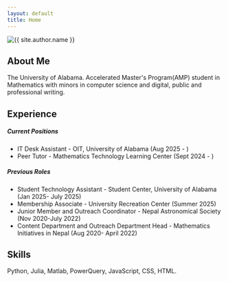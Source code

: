 ```yaml
---
layout: default
title: Home
---
```


<div class="row align-items-center py-5">
    <div class="col-md-4 text-center">
        <img src="{{ site.author.avatar }}" alt="{{ site.author.name }}" class="rounded-circle img-fluid mb-3" style="max-width: 200px;">
    </div>
    <div class="col-md-8">
    </div>
</div>

<div class="row mt-5">
    <div class="col-md-12">
        <h2>About Me</h2>
        <p>
            The University of Alabama. Accelerated Master's Program(AMP) student in Mathematics with minors in computer science and digital, public and professional writing.
        </p>
    </div>
</div>

<div class="row mt-5">
    <div class="col-md-12">
        <h2>Experience</h2>
        <div class="card mb-3">
            <div class="card-body">
                <h5>Current Positions</h5>
                <ul>
                    <li>IT Desk Assistant - OIT, University of Alabama (Aug 2025 - ) </li>  
                    <li>Peer Tutor - Mathematics Technology Learning Center (Sept 2024 - )</li>
                </ul>
            </div>
        </div>
        <div class="card">
            <div class="card-body">
                <h5>Previous Roles</h5>
                <ul>
                 <li>Student Technology Assistant - Student Center, University of Alabama (Jan 2025- July 2025)</li>
                    <li>Membership Associate - University Recreation Center (Summer 2025)</li>     
                    <li>Junior Member and Outreach Coordinator - Nepal Astronomical Society (Nov 2020-July 2022) </li>
                    <li>Content Department and Outreach Department Head - Mathematics Initiatives in Nepal (Aug 2020- April 2022)</li>
                </ul>
            </div>
        </div>
    </div>
</div>

<div class="row mt-5">
    <div class="col-md-12">
        <h2>Skills</h2>
        <div class="card">
            <div class="card-body">
                <p>Python, Julia, Matlab, PowerQuery, JavaScript, CSS, HTML.</p>
            </div>
        </div>
    </div> 